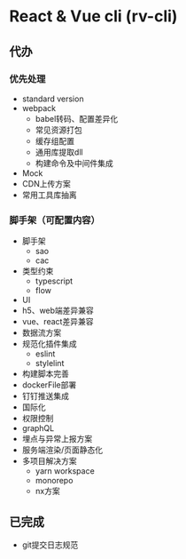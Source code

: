 # React & Vue cli (rv-cli)
## 代办
### 优先处理
- standard version
- webpack
  - babel转码、配置差异化
  - 常见资源打包
  - 缓存组配置
  - 通用库提取dll
  - 构建命令及中间件集成
- Mock
- CDN上传方案
- 常用工具库抽离

### 脚手架（可配置内容）
- 脚手架
  - sao
  - cac
- 类型约束
  - typescript
  - flow
- UI
- h5、web端差异兼容
- vue、react差异兼容
- 数据流方案
- 规范化插件集成
  - eslint
  - stylelint
- 构建脚本完善
- dockerFile部署
- 钉钉推送集成
- 国际化
- 权限控制
- graphQL
- 埋点与异常上报方案
- 服务端渲染/页面静态化
- 多项目解决方案
  - yarn workspace
  - monorepo
  - nx方案
## 已完成
- git提交日志规范

